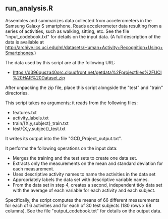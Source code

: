 ## run_analysis.R
Assembles and summarizes data collected from accelerometers in the Samsung Galaxy S smartphone. Reads accelerometer data resulting from a series of activities, such as walking, sitting, etc. See the file "input_codebook.txt" for details on the input data. (A full description of the data is available at http://archive.ics.uci.edu/ml/datasets/Human+Activity+Recognition+Using+Smartphones.)

The data used by this script are at the following URL:
* https://d396qusza40orc.cloudfront.net/getdata%2Fprojectfiles%2FUCI%20HAR%20Dataset.zip

After unpacking the zip file, place this script alongside the "test" and "train" directories.

This script takes no arguments; it reads from the following files:
* features.txt
* activity_labels.txt
* train/{X,y,subject}_train.txt
* test/{X,y,subject}_test.txt

It writes its output into the file "GCD_Project_output.txt".

It performs the following operations on the input data:
* Merges the training and the test sets to create one data set.
* Extracts only the measurements on the mean and standard deviation for each measurement. 
* Uses descriptive activity names to name the activities in the data set
* Appropriately labels the data set with descriptive variable names. 
* From the data set in step 4, creates a second, independent tidy data set with the average of each variable for each activity and each subject.

Specifically, the script computes the means of 66 different measurements for each of 6 activities and for each of 30 test subjects (180 rows x 68 columns). See the file "output_codebook.txt" for details on the output data.
